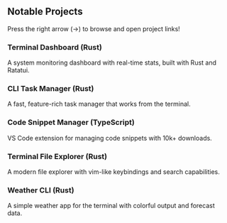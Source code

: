 ## Notable Projects
Press the right arrow (→) to browse and open project links!

### Terminal Dashboard (Rust)
A system monitoring dashboard with real-time stats, built with Rust and Ratatui.

### CLI Task Manager (Rust)
A fast, feature-rich task manager that works from the terminal.

### Code Snippet Manager (TypeScript)
VS Code extension for managing code snippets with 10k+ downloads.

### Terminal File Explorer (Rust)
A modern file explorer with vim-like keybindings and search capabilities.

### Weather CLI (Rust)
A simple weather app for the terminal with colorful output and forecast data.
